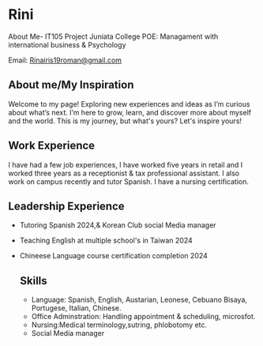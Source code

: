 # Rini
About Me- IT105 Project
Juniata College
POE: Managament with international business & Psychology 


Email: Rinairis19roman@gmail.com


## About me/My Inspiration

Welcome to my page! Exploring new experiences and ideas as I’m curious about what’s next. I’m here to grow, learn, and discover more about myself and the world. This is my journey, but what's yours? Let's inspire yours!


## Work Experience

I have had a few job experiences, I have worked five years in retail and I worked three years as a receptionist & tax professional assistant. I also work on campus recently and tutor Spanish. I have a nursing certification.


## Leadership Experience

* Tutoring Spanish 2024,& Korean Club social Media manager
* Teaching English at multiple school's in Taiwan 2024
* Chineese Language course certification completion 2024


  ## Skills

  * Language: Spanish, English, Austarian, Leonese, Cebuano Bisaya, Portugese, Italian, Chinese.
  * Office Adminstration: Handling appointment & scheduling, microsfot.
  * Nursing:Medical terminology,sutring, phlobotomy etc.
  * Social Media manager
